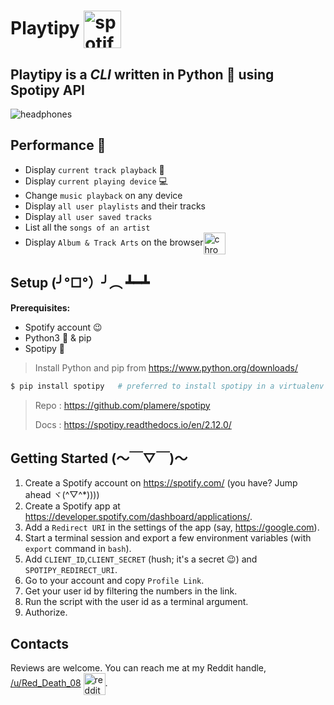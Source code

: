 # Playtipy <img alt="spotify logo" src="https://www.freepnglogos.com/uploads/spotify-logo-png/spotify-download-logo-30.png" width="60" align="center">

## Playtipy is a *CLI* written in Python :snake: using Spotipy API

<img alt="headphones" src="https://api.time.com/wp-content/uploads/2018/04/listening-to-music-headphones.jpg?quality=85&w=1200&h=628&crop=1">

## Performance :boxing_glove:

* Display `current track playback` :musical_note:
* Display `current playing device` :computer:
* Change `music playback` on any device
* Display `all user playlists` and their tracks
* Display `all user saved tracks`
* List all the `songs of an artist`
* Display `Album & Track Arts` on the browser<img src="https://1000logos.net/wp-content/uploads/2017/08/Chrome-Logo.png" alt="chrome logo" width="35" align="center">

## Setup (╯°□°）╯︵ ┻━┻

**Prerequisites:**

* Spotify account 😉
* Python3 :snake: & pip
* Spotipy :cake:

> Install Python and pip from https://www.python.org/downloads/

```bash
$ pip install spotipy	# preferred to install spotipy in a virtualenv
```

> Repo : https://github.com/plamere/spotipy
>
> Docs : https://spotipy.readthedocs.io/en/2.12.0/

## Getting Started (～￣▽￣)～

1. Create a Spotify account on https://spotify.com/ (you have? Jump ahead ヾ(^▽^*))))
2. Create a Spotify app at https://developer.spotify.com/dashboard/applications/.
3. Add a `Redirect URI` in the settings of the app (say, https://google.com).
4. Start a terminal session and export a few environment variables (with `export` command in `bash`).
5. Add `CLIENT_ID`,`CLIENT_SECRET` (hush; it's a secret 😉) and `SPOTIPY_REDIRECT_URI`.
6. Go to your account and copy `Profile Link`.
7. Get your user id by filtering the numbers in the link.
8. Run the script with the user id as a terminal argument.
9. Authorize.

## Contacts

Reviews are welcome. You can reach me at my Reddit handle, [/u/Red_Death_08](https://reddit.com/user/Red_Death_08) <img alt="reddit logo" src="https://i.redd.it/rq36kl1xjxr01.png" width="35" align="center">.
